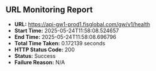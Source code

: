 ## URL Monitoring Report

- **URL:** https://api-gw1-prod1.fisglobal.com/gw/v1/health
- **Start Time:** 2025-05-24T11:58:08.524657
- **End Time:** 2025-05-24T11:58:08.696796
- **Total Time Taken:** 0.172139 seconds
- **HTTP Status Code:** 200
- **Status:** Success
- **Failure Reason:** N/A
